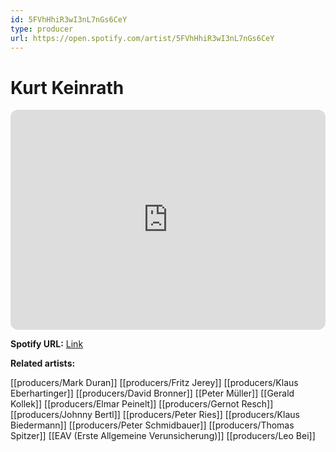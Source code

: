 ```yaml
---
id: 5FVhHhiR3wI3nL7nGs6CeY
type: producer
url: https://open.spotify.com/artist/5FVhHhiR3wI3nL7nGs6CeY
---
```

# Kurt Keinrath

<iframe style="border-radius:12px" src="https://open.spotify.com/embed/artist/5FVhHhiR3wI3nL7nGs6CeY" width="100%" height="352" frameBorder="0" allowfullscreen="" allow="autoplay; clipboard-write; encrypted-media; fullscreen; picture-in-picture" loading="lazy"></iframe>

**Spotify URL:** [Link](https://open.spotify.com/artist/5FVhHhiR3wI3nL7nGs6CeY)

**Related artists:**

[[producers/Mark Duran]]
[[producers/Fritz Jerey]]
[[producers/Klaus Eberhartinger]]
[[producers/David Bronner]]
[[Peter Müller]]
[[Gerald Kollek]]
[[producers/Elmar Peinelt]]
[[producers/Gernot Resch]]
[[producers/Johnny Bertl]]
[[producers/Peter Ries]]
[[producers/Klaus Biedermann]]
[[producers/Peter Schmidbauer]]
[[producers/Thomas Spitzer]]
[[EAV (Erste Allgemeine Verunsicherung)]]
[[producers/Leo Bei]]
